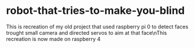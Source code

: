 # robot-that-tries-to-make-you-blind
 This is recreation of my old project that used raspberry pi 0 to detect faces trought small camera and directed servos  to aim at that face\nThis recreation is now made on raspberry 4
